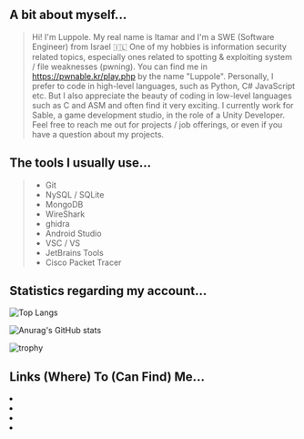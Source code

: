 ## A bit about myself...

> Hi! I'm Luppole. My real name is Itamar and I'm a SWE (Software Engineer) from Israel 🇮🇱
> One of my hobbies is information security related topics, especially ones related to spotting & exploiting system / file weaknesses (pwning).
> You can find me in https://pwnable.kr/play.php by the name "Luppole".
> Personally, I prefer to code in high-level languages, such as Python, C# JavaScript etc. But I also appreciate the beauty of coding in low-level languages such as C and ASM and often find it very exciting.
> I currently work for Sable, a game development studio, in the role of a Unity Developer.
> Feel free to reach me out for projects / job offerings, or even if you have a question about my projects.

## **The tools I usually use...**
> - Git
> - NySQL / SQLite
> - MongoDB
> -  WireShark
> -  ghidra
> -  Android Studio
> -   VSC / VS
> -   JetBrains Tools
> -   Cisco Packet Tracer

## **Statistics regarding my account...**

![Top Langs](https://github-readme-stats.vercel.app/api/top-langs/?username=luppole&size_weight=0.15&count_weight=0.35&hide=shaderlab,hlsl,cpp,gap&langs_count=8&layout=compact&theme=ayu-mirage)


![Anurag's GitHub stats](https://github-readme-stats.vercel.app/api?username=luppole&hide=contribs,prs&theme=ayu-mirage)


![trophy](https://github-profile-trophy.vercel.app/?username=Luppole&theme=dark)

## **Links (Where) To (Can Find) Me...**
<li Github (for the special ones among us): https://github.com/Luppole </li>
<li Github (for the special ones among us): https://github.com/Luppole </li>
<li Linkedin: https://www.linkedin.com/in/itamar-p-52a5b1256/ </li>
<li Discord: "luppole" </li>
